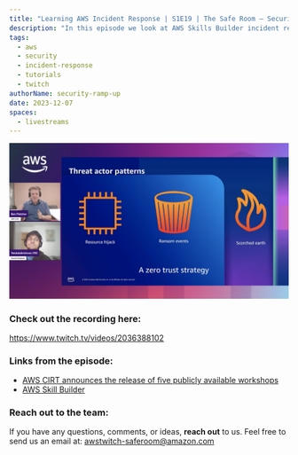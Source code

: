 ```yaml
---
title: "Learning AWS Incident Response | S1E19 | The Safe Room – Security Ramp Up"
description: "In this episode we look at AWS Skills Builder incident response learning packages and the publicly available CIRT workshops. To see how they can be used to help you learn incident response in the cloud."
tags:
  - aws
  - security
  - incident-response
  - tutorials
  - twitch
authorName: security-ramp-up
date: 2023-12-07
spaces:
  - livestreams
---
```


![Screenshot from the stream](images/episode-19.png)

### Check out the recording here:

https://www.twitch.tv/videos/2036388102

### Links from the episode:

- [AWS CIRT announces the release of five publicly available workshops](https://aws.amazon.com/blogs/security/aws-cirt-announces-the-release-of-five-publicly-available-workshops/)
- [AWS Skill Builder](https://skillbuilder.aws/)

### Reach out to the team:

If you have any questions, comments, or ideas, **reach out** to us. Feel free to send us an email at: [awstwitch-saferoom@amazon.com](mailto:awstwitch-saferoom@amazon.com)

